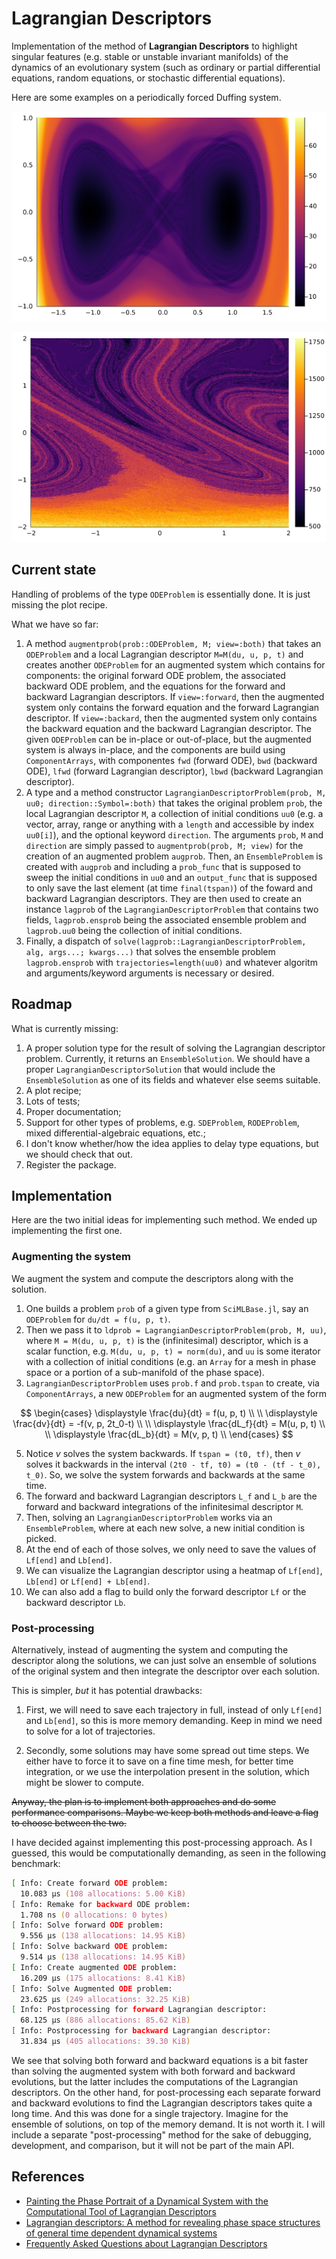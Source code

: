 # Lagrangian Descriptors

Implementation of the method of **Lagrangian Descriptors** to highlight singular features (e.g. stable or unstable invariant manifolds) of the dynamics of an evolutionary system (such as ordinary or partial differential equations, random equations, or stochastic differential equations).

Here are some examples on a periodically forced Duffing system.

![Duffing 1](examples/img/duffing1.png)

![Duffing 2](examples/img/duffing2.png)

## Current state

Handling of problems of the type `ODEProblem` is essentially done. It is just missing the plot recipe.

What we have so far:

1. A method `augmentprob(prob::ODEProblem, M; view=:both)` that takes an `ODEProblem` and a local Lagrangian descriptor `M=M(du, u, p, t)` and creates another `ODEProblem` for an augmented system which contains for components: the original forward ODE problem, the associated backward ODE problem, and the equations for the forward and backward Lagrangian descriptors. If `view=:forward`, then the augmented system only contains the forward equation and the forward Lagrangian descriptor. If `view=:backard`, then the augmented system only contains the backward equation and the backward Lagrangian descriptor. The given `ODEProblem` can be in-place or out-of-place, but the augmented system is always in-place, and the components are build using `ComponentArrays`, with componentes `fwd` (forward ODE), `bwd` (backward ODE), `lfwd` (forward Lagrangian descriptor), `lbwd` (backward Lagrangian descriptor).
1. A type and a method constructor `LagrangianDescriptorProblem(prob, M, uu0; direction::Symbol=:both)` that takes the original problem `prob`, the local Lagrangian descriptor `M`, a collection of initial conditions `uu0` (e.g. a vector, array, range or anything with a `length` and accessible by index `uu0[i]`), and the optional keyword `direction`. The arguments `prob`, `M` and `direction` are simply passed to `augmentprob(prob, M; view)` for the creation of an augmented problem `augprob`. Then, an `EnsembleProblem` is created with `augprob` and including a `prob_func` that is supposed to sweep the initial conditions in `uu0` and an `output_func` that is supposed to only save the last element (at time `final(tspan)`) of the foward and backward Lagrangian descriptors. They are then used to create an instance `lagprob` of the `LagrangianDescriptorProblem` that contains two fields, `lagprob.ensprob` being the associated ensemble problem and `lagprob.uu0` being the collection of initial conditions.
1. Finally, a dispatch of `solve(lagprob::LagrangianDescriptorProblem, alg, args...; kwargs...)` that solves the ensemble problem `lagprob.ensprob` with `trajectories=length(uu0)` and whatever algoritm and arguments/keyword arguments is necessary or desired.

## Roadmap

What is currently missing:
1. A proper solution type for the result of solving the Lagrangian descriptor problem. Currently, it returns an `EnsembleSolution`. We should have a proper `LagrangianDescriptorSolution` that would include the `EnsembleSolution` as one of its fields and whatever else seems suitable.
1. A plot recipe;
1. Lots of tests;
1. Proper documentation;
1. Support for other types of problems, e.g. `SDEProblem`, `RODEProblem`, mixed differential-algebraic equations, etc.;
1. I don't know whether/how the idea applies to delay type equations, but we should check that out.
1. Register the package.

## Implementation

Here are the two initial ideas for implementing such method. We ended up implementing the first one.

### Augmenting the system

We augment the system and compute the descriptors along with the solution.

1. One builds a problem `prob` of a given type from `SciMLBase.jl`, say an `ODEProblem` for `du/dt = f(u, p, t)`.
2. Then we pass it to `ldprob = LagrangianDescriptorProblem(prob, M, uu)`, where `M = M(du, u, p, t)` is the (infinitesimal) descriptor, which is a scalar function, e.g. `M(du, u, p, t) = norm(du)`, and `uu` is some iterator with a collection of initial conditions (e.g. an `Array` for a mesh in phase space or a portion of a sub-manifold of the phase space). 
3.  `LagrangianDescriptorProblem` uses `prob.f` and `prob.tspan` to create, via `ComponentArrays`,  a new `ODEProblem` for an augmented system of the form

$$
\begin{cases}
\displaystyle \frac{du}{dt} = f(u, p, t) \\ \\
\displaystyle \frac{dv}{dt}  = -f(v, p, 2t_0-t) \\ \\
\displaystyle \frac{dL_f}{dt}  = M(u, p, t) \\ \\
\displaystyle \frac{dL_b}{dt}  = M(v, p, t) \\
\end{cases}
$$

5. Notice $v$ solves the system backwards. If `tspan = (t0, tf)`, then $v$ solves it backwards in the interval `(2t0 - tf, t0) = (t0 - (tf - t_0), t_0)`. So, we solve the system forwards and backwards at the same time.
6. The forward and backward Lagrangian descriptors `L_f` and `L_b` are the forward and backward integrations of the infinitesimal descriptor `M`.
7. Then, solving an `LagrangianDescriptorProblem` works via an `EnsembleProblem`, where at each new solve, a new initial condition is picked.
8. At the end of each of those solves, we only need to save the values of `Lf[end]` and `Lb[end]`.
9. We can visualize the Lagrangian descriptor using a heatmap of `Lf[end]`, `Lb[end]` or `Lf[end] + Lb[end]`.
10. We can also add a flag to build only the forward descriptor `Lf` or the backward descriptor `Lb`.

### Post-processing 

Alternatively, instead of augmenting the system and computing the descriptor along the solutions, we can just solve an ensemble of solutions of the original system and then integrate the descriptor over each solution.

This is simpler, *but* it has potential drawbacks:

1. First, we will need to save each trajectory in full, instead of only `Lf[end]` and `Lb[end]`, so this is more memory demanding. Keep in mind we need to solve for a lot of trajectories.

2. Secondly, some solutions may have some spread out time steps. We either have to force it to save on a fine time mesh, for better time integration, or we use the interpolation present in the solution, which might be slower to compute.

~~Anyway, the plan is to implement both approaches and do some performance comparisons. Maybe we keep both methods and leave a flag to choose between the two.~~

I have decided against implementing this post-processing approach. As I guessed, this would be computationally demanding, as seen in the following benchmark:
```zsh
[ Info: Create forward ODE problem:
  10.083 μs (108 allocations: 5.00 KiB)
[ Info: Remake for backward ODE problem:
  1.708 ns (0 allocations: 0 bytes)
[ Info: Solve forward ODE problem:
  9.556 μs (138 allocations: 14.95 KiB)
[ Info: Solve backward ODE problem:
  9.514 μs (138 allocations: 14.95 KiB)
[ Info: Create augmented ODE problem:
  16.209 μs (175 allocations: 8.41 KiB)
[ Info: Solve Augmented ODE problem:
  23.625 μs (249 allocations: 32.25 KiB)
[ Info: Postprocessing for forward Lagrangian descriptor:
  68.125 μs (886 allocations: 85.62 KiB)
[ Info: Postprocessing for backward Lagrangian descriptor:
  31.834 μs (405 allocations: 39.30 KiB)
```

We see that solving both forward and backward equations is a bit faster than solving the augmented system with both forward and backward evolutions, but the latter includes the computations of the Lagrangian descriptors. On the other hand, for post-processing each separate forward and backward evolutions to find the Lagrangian descriptors takes quite a long time. And this was done for a single trajectory. Imagine for the ensemble of solutions, on top of the memory demand. It is not worth it. I will include a separate "post-processing" method for the sake of debugging, development, and comparison, but it will not be part of the main API.

## References

* [Painting the Phase Portrait of a Dynamical System with the Computational Tool of Lagrangian Descriptors](https://www.ams.org/journals/notices/202206/noti2489/noti2489.html?adat=June/July%202022&trk=2489&galt=none&cat=feature&pdfissue=202206&pdffile=rnoti-p936.pdf)
* [Lagrangian descriptors: A method for revealing phase space structures of general time dependent dynamical systems](https://www.sciencedirect.com/science/article/abs/pii/S1007570413002037)
* [Frequently Asked Questions about Lagrangian Descriptors](https://acp.copernicus.org/preprints/acp-2016-633/acp-2016-633-SC2-supplement.pdf)

